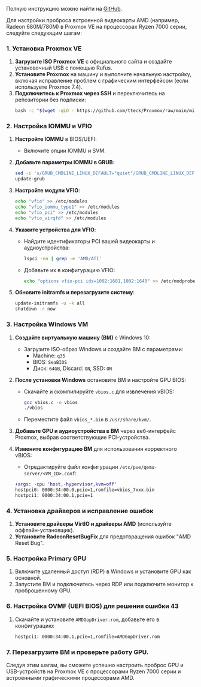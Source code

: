 Полную инструкцию можно найти на [GitHub](https://github.com/isc30/ryzen-7000-series-proxmox/blob/main/README.md).

Для настройки проброса встроенной видеокарты AMD (например, Radeon 680M/780M) в Proxmox VE на процессорах Ryzen 7000 серии, следуйте следующим шагам:

### 1. Установка Proxmox VE
1. **Загрузите ISO Proxmox VE** с официального сайта и создайте установочный USB с помощью Rufus.
2. **Установите Proxmox** на машину и выполните начальную настройку, включая исправление проблем с графическим интерфейсом (если используете Proxmox 7.4).
3. **Подключитесь к Proxmox через SSH** и переключитесь на репозитории без подписки:
    ```bash
    bash -c "$(wget -qLO - https://github.com/tteck/Proxmox/raw/main/misc/post-pve-install.sh)"
    ```

### 2. Настройка IOMMU и VFIO
1. **Настройте IOMMU** в BIOS/UEFI:
   - Включите опции IOMMU и SVM.
2. **Добавьте параметры IOMMU в GRUB**:
    ```bash
    sed -i 's/GRUB_CMDLINE_LINUX_DEFAULT="quiet"/GRUB_CMDLINE_LINUX_DEFAULT="quiet amd_iommu=on iommu=pt"/g' /etc/default/grub
    update-grub
    ```
3. **Настройте модули VFIO**:
    ```bash
    echo "vfio" >> /etc/modules
    echo "vfio_iommu_type1" >> /etc/modules
    echo "vfio_pci" >> /etc/modules
    echo "vfio_virqfd" >> /etc/modules
    ```
4. **Укажите устройства для VFIO**:
    - Найдите идентификаторы PCI вашей видеокарты и аудиоустройства:
        ```bash
        lspci -nn | grep -e 'AMD/ATI'
        ```
    - Добавьте их в конфигурацию VFIO:
        ```bash
        echo "options vfio-pci ids=1002:1681,1002:1640" >> /etc/modprobe.d/vfio.conf
        ```

5. **Обновите initramfs и перезагрузите систему**:
    ```bash
    update-initramfs -u -k all
    shutdown -r now
    ```

### 3. Настройка Windows VM
1. **Создайте виртуальную машину (ВМ)** с Windows 10:
    - Загрузите ISO-образ Windows и создайте ВМ с параметрами:
      - Machine: `q35`
      - BIOS: `SeaBIOS`
      - Диск: `64GB`, Discard: `ON`, SSD: `ON`
2. **После установки Windows** остановите ВМ и настройте GPU BIOS:
    - Скачайте и скомпилируйте `vbios.c` для извлечения vBIOS:
        ```bash
        gcc vbios.c -o vbios
        ./vbios
        ```
    - Переместите файл `vbios_*.bin` в `/usr/share/kvm/`.
3. **Добавьте GPU и аудиоустройства в ВМ** через веб-интерфейс Proxmox, выбрав соответствующие PCI-устройства.

4. **Измените конфигурацию ВМ** для использования корректного vBIOS:
    - Отредактируйте файл конфигурации `/etc/pve/qemu-server/<VM_ID>.conf`:
    ```diff
    +args: -cpu 'host,-hypervisor,kvm=off'
    hostpci0: 0000:34:00.0,pcie=1,romfile=vbios_7xxx.bin
    hostpci1: 0000:34:00.1,pcie=1
    ```

### 4. Установка драйверов и исправление ошибок
1. **Установите драйверы VirtIO и драйверы AMD** (используйте оффлайн-установщик).
2. **Установите RadeonResetBugFix** для предотвращения ошибок "AMD Reset Bug".

### 5. Настройка Primary GPU
1. Включите удаленный доступ (RDP) в Windows и установите GPU как основной.
2. Запустите ВМ и подключитесь через RDP или подключите монитор к проброшенному GPU.

### 6. Настройка OVMF (UEFI BIOS) для решения ошибки 43
1. Скачайте и установите `AMDGopDriver.rom`, добавьте его в конфигурацию:
    ```diff
    hostpci1: 0000:34:00.1,pcie=1,romfile=AMDGopDriver.rom
    ```

### 7. Перезагрузите ВМ и проверьте работу GPU.

Следуя этим шагам, вы сможете успешно настроить проброс GPU и USB-устройств на Proxmox VE с процессорами Ryzen 7000 серии и встроенными графическими процессорами AMD.
